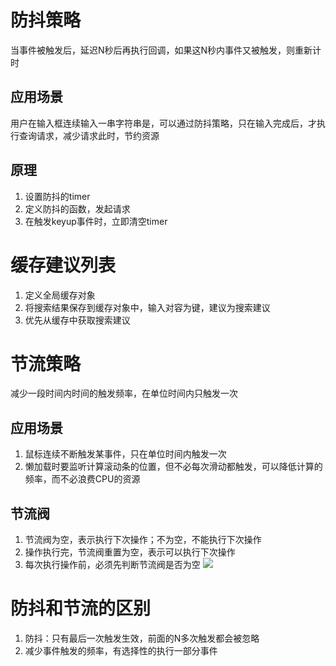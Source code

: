 # 防抖策略
当事件被触发后，延迟N秒后再执行回调，如果这N秒内事件又被触发，则重新计时
## 应用场景
用户在输入框连续输入一串字符串是，可以通过防抖策略，只在输入完成后，才执行查询请求，减少请求此时，节约资源
 ## 原理
 1. 设置防抖的timer
 2. 定义防抖的函数，发起请求
 3. 在触发keyup事件时，立即清空timer
# 缓存建议列表
1. 定义全局缓存对象
2. 将搜索结果保存到缓存对象中，输入对容为键，建议为搜索建议
3. 优先从缓存中获取搜索建议

# 节流策略
减少一段时间内时间的触发频率，在单位时间内只触发一次
## 应用场景
1. 鼠标连续不断触发某事件，只在单位时间内触发一次
2. 懒加载时要监听计算滚动条的位置，但不必每次滑动都触发，可以降低计算的频率，而不必浪费CPU的资源
## 节流阀
1. 节流阀为空，表示执行下次操作；不为空，不能执行下次操作
2. 操作执行完，节流阀重置为空，表示可以执行下次操作
3. 每次执行操作前，必须先判断节流阀是否为空
![](https://raw.githubusercontent.com/chenruida/image/master/20220827204700.png)

# 防抖和节流的区别
1. 防抖：只有最后一次触发生效，前面的N多次触发都会被忽略
2. 减少事件触发的频率，有选择性的执行一部分事件
